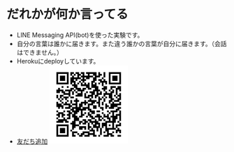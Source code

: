 # だれかが何か言ってる

- LINE Messaging API(bot)を使った実験です。
- 自分の言葉は誰かに届きます。また違う誰かの言葉が自分に届きます。（会話はできません。）
- Herokuにdeployしています。
- [友だち追加](https://line.me/R/ti/p/FYxWhBxuDv) 
![友だち追加](https://github.com/snisimu/someone-says-something/blob/master/src/QR.png?raw=tre)

